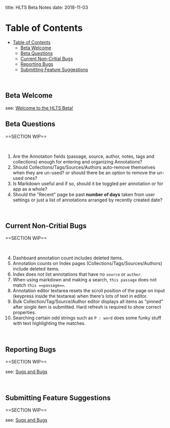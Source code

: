 title: HLTS Beta Notes
date: 2018-11-03

<a class="paddedAnchor" name="table-of-contents"></a>

# Table of Contents

- [Table of Contents](#table-of-contents)
    - [Beta Welcome](#beta-welcome)
    - [Beta Questions](#beta-questions)
    - [Current Non-Critial Bugs](#current-non-critial-bugs)
    - [Reporting Bugs](#reporting-bugs)
    - [Submitting Feature Suggestions](#submitting-feature-suggestions)

<br>

<a class="paddedAnchor" name="beta-welcome"></a>

## Beta Welcome

see: [Welcome to the HLTS Beta!](/beta/welcome)

<a class="paddedAnchor" name="beta-questions"></a>

## Beta Questions

==SECTION WIP==

<br>

1. Are the Annotation fields (passage, source, author, notes, tags and collections) enough for entering and organizing Annotations?
2. Should Collections/Tags/Sources/Authors auto-remove themselves when they are un-used? or should there be an option to remove the un-used ones?
3. Is Markdown useful and if so, should it be toggled per annotation or for app as a whole?
4. Should the "Recent" page be past **number of days** taken from user settings or just a list of annotations arranged by recently created date?

<br>

<a class="paddedAnchor" name="current-non-critial-bugs"></a>

## Current Non-Critial Bugs

==SECTION WIP==

<br>

4. Dashboard annotation count includes deleted items.
5. Annotation counts on Index pages (Collections/Tags/Sources/Authors) include deleted items.
6. Index does not list annotations that have no `source` or `author`.
7. When using markdown and making a search, `this passage` does not match `this ==passage==`.
9. Annotation editor textarea resets the scroll position of the page on input (keypress inside the textarea) when there's lots of text in editor.
10. Bulk Collection/Tag/Source/Author editor displays all items as "pinned" after single item is submitted. Hard refresh is required to show correct properties.
11. Searching certain odd strings such as `P : word` does some funky stuff with text highlighting the matches.

<br>

<a class="paddedAnchor" name="reporting-bugs"></a>

## Reporting Bugs

==SECTION WIP==

see: [Sugs and Bugs](/beta/submit)

<br>

<a class="paddedAnchor" name="submitting-feature-suggestions"></a>

## Submitting Feature Suggestions

==SECTION WIP==

see: [Sugs and Bugs](/beta/submit)
